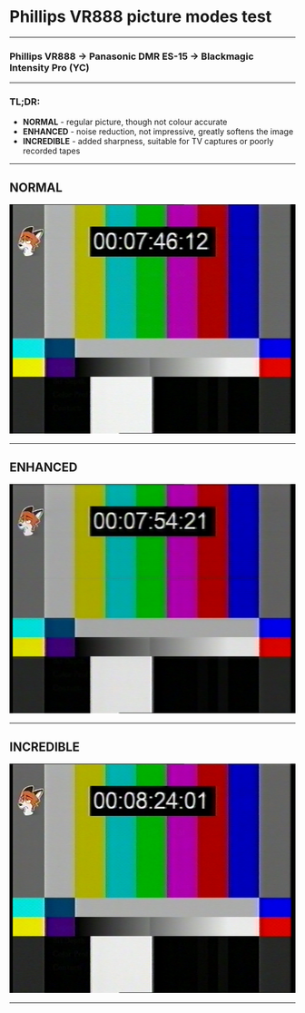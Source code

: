 # Phillips VR888 picture modes test

<hr>

### Phillips VR888 -> Panasonic DMR ES-15 -> Blackmagic Intensity Pro (YC)

<hr>

### TL;DR:

* **NORMAL** - regular picture, though not colour accurate
* **ENHANCED** - noise reduction, not impressive, greatly softens the image
* **INCREDIBLE** - added sharpness, suitable for TV captures or poorly recorded tapes

<hr>

## NORMAL

![VR888-NORMAL_FOXBARS.png](VR888_NORMAL_FOXBARS.png)

<hr>

## ENHANCED

![VR888-ENHANCED_FOXBARS.png](VR888_ENHANCED_FOXBARS.png)

<hr>

## INCREDIBLE

![VR888-INCREDIBLE_FOXBARS.png](VR888_INCREDIBLE_FOXBARS.png)

<hr>

